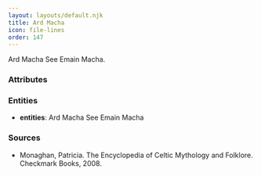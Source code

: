 ```yaml
---
layout: layouts/default.njk
title: Ard Macha
icon: file-lines
order: 147
---
```

Ard Macha See Emain Macha.

### Attributes


### Entities

- **entities**: Ard Macha See Emain Macha

### Sources

- Monaghan, Patricia. The Encyclopedia of Celtic Mythology and Folklore. Checkmark Books, 2008.

